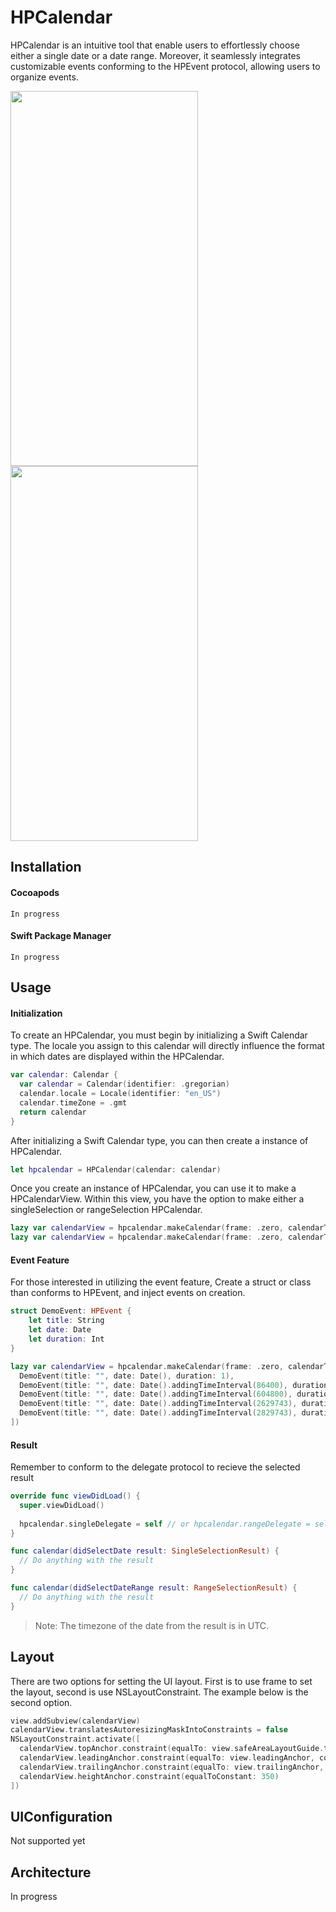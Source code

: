 # HPCalendar
HPCalendar is an intuitive tool that enable users to effortlessly choose either a single date or a date range. Moreover, it seamlessly integrates customizable events conforming to the HPEvent protocol, allowing users to organize events.

<img src="https://github.com/HsuehPeng/HPCalendar/assets/94298439/2becda5a-de6c-483d-9605-d4b27177dfdb" width="300" height="600" />
<img src="https://github.com/HsuehPeng/HPCalendar/assets/94298439/7abc22f2-ad93-4bb1-bb92-d7da62abeed3" width="300" height="600" />

## Installation
#### Cocoapods
```
In progress
```

#### Swift Package Manager
```
In progress
```

## Usage
#### Initialization
To create an HPCalendar, you must begin by initializing a Swift Calendar type. The locale you assign to this calendar will directly influence the format in which dates are displayed within the HPCalendar.
```Swift
var calendar: Calendar {
  var calendar = Calendar(identifier: .gregorian)
  calendar.locale = Locale(identifier: "en_US")
  calendar.timeZone = .gmt
  return calendar
}
```

After initializing a Swift Calendar type, you can then create a instance of HPCalendar.
```Swift
let hpcalendar = HPCalendar(calendar: calendar)
```

Once you create an instance of HPCalendar, you can use it to make a HPCalendarView. Within this view, you have the option to make either a singleSelection or rangeSelection HPCalendar.
```Swift
lazy var calendarView = hpcalendar.makeCalendar(frame: .zero, calendarType: .singleSelection)
lazy var calendarView = hpcalendar.makeCalendar(frame: .zero, calendarType: .rangeSelection)
```
#### Event Feature
For those interested in utilizing the event feature, Create a struct or class than conforms to HPEvent, and inject events on creation.
```Swift
struct DemoEvent: HPEvent {
	let title: String
	let date: Date
	let duration: Int
}

lazy var calendarView = hpcalendar.makeCalendar(frame: .zero, calendarType: .singleSelection, with: [
  DemoEvent(title: "", date: Date(), duration: 1),
  DemoEvent(title: "", date: Date().addingTimeInterval(86400), duration: 2),
  DemoEvent(title: "", date: Date().addingTimeInterval(604800), duration: 3),
  DemoEvent(title: "", date: Date().addingTimeInterval(2629743), duration: 4),
  DemoEvent(title: "", date: Date().addingTimeInterval(2829743), duration: 5),
])
```
#### Result
Remember to conform to the delegate protocol to recieve the selected result
```Swift
override func viewDidLoad() {
  super.viewDidLoad()
				
  hpcalendar.singleDelegate = self // or hpcalendar.rangeDelegate = self
}

func calendar(didSelectDate result: SingleSelectionResult) {
  // Do anything with the result
}

func calendar(didSelectDateRange result: RangeSelectionResult) {
  // Do anything with the result
}
```

> Note: The timezone of the date from the result is in UTC.

## Layout
There are two options for setting the UI layout. First is to use frame to set the layout, second is use NSLayoutConstraint. The example below is the second option.
```Swift
view.addSubview(calendarView)
calendarView.translatesAutoresizingMaskIntoConstraints = false
NSLayoutConstraint.activate([
  calendarView.topAnchor.constraint(equalTo: view.safeAreaLayoutGuide.topAnchor, constant: 16),
  calendarView.leadingAnchor.constraint(equalTo: view.leadingAnchor, constant: 0),
  calendarView.trailingAnchor.constraint(equalTo: view.trailingAnchor, constant: 0),
  calendarView.heightAnchor.constraint(equalToConstant: 350)
])
```

## UIConfiguration
Not supported yet

## Architecture
In progress


